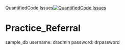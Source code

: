 QuantifiedCode Issues[![QuantifiedCode Issues](https://www.quantifiedcode.com/api/v1/project/2441b741074344f795cb6203dee0cea7/badge.svg)](https://www.quantifiedcode.com/app/project/2441b741074344f795cb6203dee0cea7)
# Practice_Referral

sample_db
username: dradmin
password: drpassword

